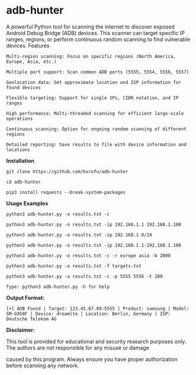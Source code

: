 # adb-hunter
A powerful Python tool for scanning the internet to discover exposed Android Debug Bridge (ADB) devices. This scanner can target specific IP ranges, regions, or perform continuous random scanning to find vulnerable devices.
Features

    Multi-region scanning: Focus on specific regions (North America, Europe, Asia, etc.)

    Multiple port support: Scan common ADB ports (5555, 5554, 5556, 5557)

    Geolocation data: Get approximate location and ISP information for found devices

    Flexible targeting: Support for single IPs, CIDR notation, and IP ranges

    High performance: Multi-threaded scanning for efficient large-scale operations

    Continuous scanning: Option for ongoing random scanning of different regions

    Detailed reporting: Save results to file with device information and locations
**Installation**

    git clone https://github.com/hxrofo/adb-hunter
    
    cd adb-hunter
    
    pip3 install requests --break-system-packages

**Usage Examples**

    python3 adb-hunter.py -o results.txt -c
    
    python3 adb-hunter.py -o results.txt -ip 192.168.1.1 192.168.1.100
    
    python3 adb-hunter.py -o results.txt -ip 192.168.1.0/24
    
    python3 adb-hunter.py -o results.txt -ip 192.168.1.1-192.168.1.100
    
    python3 adb-hunter.py -o results.txt -c -r europe asia -b 2000
    
    python3 adb-hunter.py -o results.txt -f targets.txt
    
    python3 adb-hunter.py -o results.txt -c -p 5555 5556 -t 200

    Type: python3 adb-hunter.py -h for help

**Output Format:**
   
    [+] ADB Found | Target: 123.45.67.89:5555 | Product: samsung | Model: SM-G950F | Device: dreamlte | Location: Berlin, Germany | ISP: Deutsche Telekom AG

**Disclaimer:**
   
   This tool is provided for educational and security research purposes only. The authors are not responsible for any misuse or damage     
   
   caused by this program. Always ensure you have proper authorization before scanning any network. 
    
